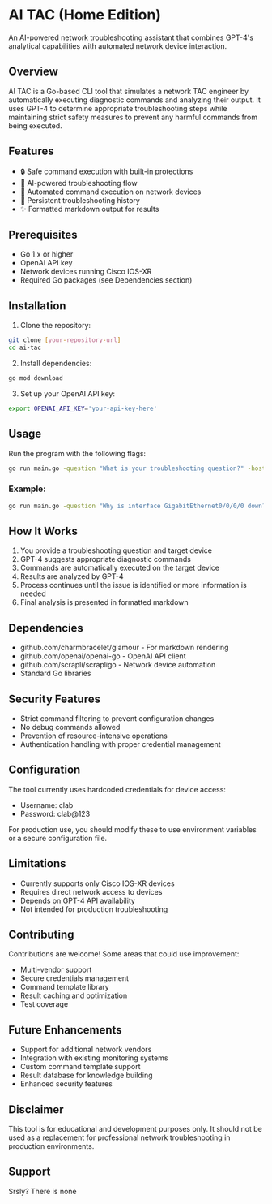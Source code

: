 # AI TAC (Home Edition)

An AI-powered network troubleshooting assistant that combines GPT-4's analytical capabilities with automated network device interaction.

## Overview

AI TAC is a Go-based CLI tool that simulates a network TAC engineer by automatically executing diagnostic commands and analyzing their output. It uses GPT-4 to determine appropriate troubleshooting steps while maintaining strict safety measures to prevent any harmful commands from being executed.

## Features

- 🔒 Safe command execution with built-in protections
- 🤖 AI-powered troubleshooting flow
- 📝 Automated command execution on network devices
- 💾 Persistent troubleshooting history
- ✨ Formatted markdown output for results

## Prerequisites

- Go 1.x or higher
- OpenAI API key
- Network devices running Cisco IOS-XR
- Required Go packages (see Dependencies section)

## Installation

1. Clone the repository:
```bash
git clone [your-repository-url]
cd ai-tac
```

2. Install dependencies:
```bash
go mod download
```

3. Set up your OpenAI API key:
```bash
export OPENAI_API_KEY='your-api-key-here'
```

## Usage

Run the program with the following flags:

```bash
go run main.go -question "What is your troubleshooting question?" -host "device-ip-or-hostname"
```

### Example:
```bash
go run main.go -question "Why is interface GigabitEthernet0/0/0/0 down?" -host "192.168.1.1"
```

## How It Works

1. You provide a troubleshooting question and target device
2. GPT-4 suggests appropriate diagnostic commands
3. Commands are automatically executed on the target device
4. Results are analyzed by GPT-4
5. Process continues until the issue is identified or more information is needed
6. Final analysis is presented in formatted markdown

## Dependencies

- github.com/charmbracelet/glamour - For markdown rendering
- github.com/openai/openai-go - OpenAI API client
- github.com/scrapli/scrapligo - Network device automation
- Standard Go libraries

## Security Features

- Strict command filtering to prevent configuration changes
- No debug commands allowed
- Prevention of resource-intensive operations
- Authentication handling with proper credential management

## Configuration

The tool currently uses hardcoded credentials for device access:
- Username: clab
- Password: clab@123

For production use, you should modify these to use environment variables or a secure configuration file.

## Limitations

- Currently supports only Cisco IOS-XR devices
- Requires direct network access to devices
- Depends on GPT-4 API availability
- Not intended for production troubleshooting

## Contributing

Contributions are welcome! Some areas that could use improvement:

- Multi-vendor support
- Secure credentials management
- Command template library
- Result caching and optimization
- Test coverage

## Future Enhancements

- Support for additional network vendors
- Integration with existing monitoring systems
- Custom command template support
- Result database for knowledge building
- Enhanced security features

## Disclaimer

This tool is for educational and development purposes only. It should not be used as a replacement for professional network troubleshooting in production environments.

## Support

Srsly? There is none


